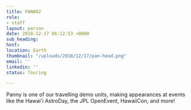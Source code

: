 ```yaml
---
title: PAN002
role:
- staff
layout: person
date: 2018-12-17 06:12:53 +0000
sub_heading: 
host:
location: Earth
thumbnail: "/uploads/2018/12/17/pan-head.png"
email: ''
linkedin: ''
status: Touring

---
```


Panny is one of our travelling demo units, making appearances at events like the Hawai'i AstroDay, the JPL OpenEvent, HawaiiCon, and more!